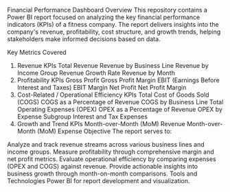 Financial Performance Dashboard
Overview
This repository contains a Power BI report focused on analyzing the key financial performance indicators (KPIs) of a fitness company. The report delivers insights into the company's revenue, profitability, cost structure, and growth trends, helping stakeholders make informed decisions based on data.

Key Metrics Covered
1. Revenue KPIs
Total Revenue
Revenue by Business Line
Revenue by Income Group
Revenue Growth Rate
Revenue by Month
2. Profitability KPIs
Gross Profit
Gross Profit Margin
EBIT (Earnings Before Interest and Taxes)
EBIT Margin
Net Profit
Net Profit Margin
3. Cost-Related / Operational Efficiency KPIs
Total Cost of Goods Sold (COGS)
COGS as a Percentage of Revenue
COGS by Business Line
Total Operating Expenses (OPEX)
OPEX as a Percentage of Revenue
OPEX by Expense Subgroup
Interest and Tax Expenses
4. Growth and Trend KPIs
Month-over-Month (MoM) Revenue
Month-over-Month (MoM) Expense
Objective
The report serves to:

Analyze and track revenue streams across various business lines and income groups.
Measure profitability through comprehensive margin and net profit metrics.
Evaluate operational efficiency by comparing expenses (OPEX and COGS) against revenue.
Provide actionable insights into business growth through month-on-month comparisons.
Tools and Technologies
Power BI for report development and visualization.
